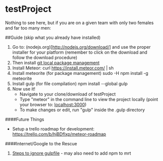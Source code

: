 testProject
===========

Nothing to see here, but if you are on a given team with only two females and far too many men:

##Guide (skip what you already have installed)

1. Go to: (nodejs.org)[http://nodejs.org/download/] and use the proper installer for your platform (remember to click on the download and follow the download procedure)
2. Then install [git local package management](http://git-scm.com/downloads)
3. Install Meteor:
    curl https://install.meteor.com/ | sh
4. Install meteorite (for package management)
    sudo -H npm install -g meteorite
5. Install gulp (for file compilation)
    npm install --global gulp
6. Now use it!
    * Navigate to your clone/download of testProject
    * Type "meteor" in the command line to view the project locally
        (point your browser to: [localhost:3000](http://localhost:3000))
    * To make changes or edit, run "gulp" inside the .gulp directory

####Future Things
* Setup a trello roadmap for development: https://trello.com/b/hjBDflxp/meteor-roadmap

####Internet/Google to the Rescue
1. [Steps to ignore gulpfile](http://stackoverflow.com/questions/23443301/how-to-tell-meteor-to-ignore-gulpfile-js) - may also need to add npm to mrt